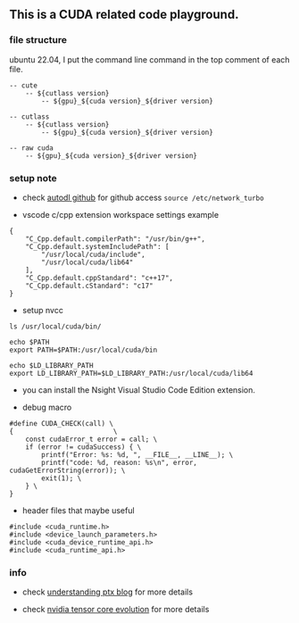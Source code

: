 ## This is a CUDA related code playground.

### file structure

ubuntu 22.04, I put the command line command in the top comment of each file.

```
-- cute
    -- ${cutlass version}
        -- ${gpu}_${cuda version}_${driver version}

-- cutlass
    -- ${cutlass version}
        -- ${gpu}_${cuda version}_${driver version}

-- raw cuda
    -- ${gpu}_${cuda version}_${driver version}
```

### setup note

- check [autodl github](https://www.autodl.com/docs/network_turbo/) for github access `source /etc/network_turbo`

- vscode c/cpp extension workspace settings example

```
{
    "C_Cpp.default.compilerPath": "/usr/bin/g++",
    "C_Cpp.default.systemIncludePath": [
        "/usr/local/cuda/include",
        "/usr/local/cuda/lib64"
    ],
    "C_Cpp.default.cppStandard": "c++17",
    "C_Cpp.default.cStandard": "c17"
}
```


- setup nvcc

```
ls /usr/local/cuda/bin/

echo $PATH
export PATH=$PATH:/usr/local/cuda/bin

echo $LD_LIBRARY_PATH
export LD_LIBRARY_PATH=$LD_LIBRARY_PATH:/usr/local/cuda/lib64
```

- you can install the Nsight Visual Studio Code Edition extension.

- debug macro

```
#define CUDA_CHECK(call) \
{                         \
    const cudaError_t error = call; \
    if (error != cudaSuccess) { \
        printf("Error: %s: %d, ", __FILE__, __LINE__); \
        printf("code: %d, reason: %s\n", error, cudaGetErrorString(error)); \
        exit(1); \
    } \
}
```

- header files that maybe useful

```
#include <cuda_runtime.h>
#include <device_launch_parameters.h>
#include <cuda_device_runtime_api.h>
#include <cuda_runtime_api.h>
```

### info

- check [understanding ptx blog](https://developer.nvidia.com/blog/understanding-ptx-the-assembly-language-of-cuda-gpu-computing/) for more details

- check [nvidia tensor core evolution](https://semianalysis.com/2025/06/23/nvidia-tensor-core-evolution-from-volta-to-blackwell/) for more details